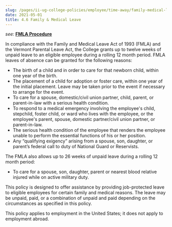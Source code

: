 ```yaml
---
slug: /pages/ii-ug-college-policies/employee/time-away/family-medical-leave
date: 2021-05-01
title: 4.6 Family & Medical Leave
---
```

_see:_ **[FMLA Procedure](https://www.middlebury.edu/media/view/160841/original/Family_and_Medical_Leave.doc)**

In compliance with the Family and Medical Leave Act of 1993 (FMLA) and the Vermont Parental Leave Act, the College grants up to twelve weeks of unpaid leave to an eligible employee during a rolling 12 month period. FMLA leaves of absence can be granted for the following reasons:

* The birth of a child and in order to care for that newborn child, within one year of the birth.
* The placement of a child for adoption or foster care, within one year of the initial placement. Leave may be taken prior to the event if necessary to arrange for the event.
* To care for a spouse, domestic/civil union partner, child, parent, or parent-in-law with a serious health condition.
* To respond to a medical emergency involving the employee's child, stepchild, foster child, or ward who lives with the employee, or the employee's parent, spouse, domestic partner/civil union partner, or parent-in-law.
* The serious health condition of the employee that renders the employee unable to perform the essential functions of his or her position.
* Any “qualifying exigency” arising from a spouse, son, daughter, or parent’s federal call to duty of National Guard or Reservists.

The FMLA also allows up to 26 weeks of unpaid leave during a rolling 12 month period:

* To care for a spouse, son, daughter, parent or nearest blood relative injured while on active military duty.

This policy is designed to offer assistance by providing job-protected leave to eligible employees for certain family and medical reasons. The leave may be unpaid, paid, or a combination of unpaid and paid depending on the circumstances as specified in this policy.

This policy applies to employment in the United States; it does not apply to employment abroad.